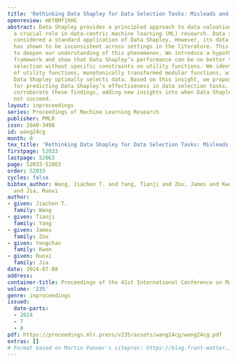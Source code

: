 ```yaml
---
title: 'Rethinking Data Shapley for Data Selection Tasks: Misleads and Merits'
openreview: mKYBMf1hHG
abstract: Data Shapley provides a principled approach to data valuation and plays
  a crucial role in data-centric machine learning (ML) research. Data selection is
  considered a standard application of Data Shapley. However, its data selection performance
  has shown to be inconsistent across settings in the literature. This study aims
  to deepen our understanding of this phenomenon. We introduce a hypothesis testing
  framework and show that Data Shapley’s performance can be no better than random
  selection without specific constraints on utility functions. We identify a class
  of utility functions, monotonically transformed modular functions, within which
  Data Shapley optimally selects data. Based on this insight, we propose a heuristic
  for predicting Data Shapley’s effectiveness in data selection tasks. Our experiments
  corroborate these findings, adding new insights into when Data Shapley may or may
  not succeed.
layout: inproceedings
series: Proceedings of Machine Learning Research
publisher: PMLR
issn: 2640-3498
id: wang24cg
month: 0
tex_title: 'Rethinking Data Shapley for Data Selection Tasks: Misleads and Merits'
firstpage: 52033
lastpage: 52063
page: 52033-52063
order: 52033
cycles: false
bibtex_author: Wang, Jiachen T. and Yang, Tianji and Zou, James and Kwon, Yongchan
  and Jia, Ruoxi
author:
- given: Jiachen T.
  family: Wang
- given: Tianji
  family: Yang
- given: James
  family: Zou
- given: Yongchan
  family: Kwon
- given: Ruoxi
  family: Jia
date: 2024-07-08
address:
container-title: Proceedings of the 41st International Conference on Machine Learning
volume: '235'
genre: inproceedings
issued:
  date-parts:
  - 2024
  - 7
  - 8
pdf: https://proceedings.mlr.press/v235/assets/wang24cg/wang24cg.pdf
extras: []
# Format based on Martin Fenner's citeproc: https://blog.front-matter.io/posts/citeproc-yaml-for-bibliographies/
---
```

